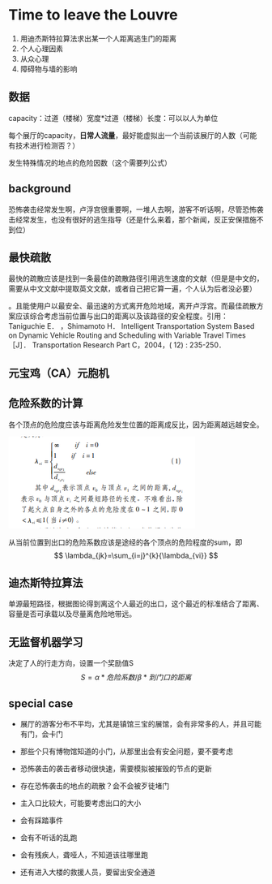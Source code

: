 # Time to leave the Louvre

1. 用迪杰斯特拉算法求出某一个人距离逃生门的距离
2. 个人心理因素
3. 从众心理
4. 障碍物与墙的影响

## 数据

capacity：过道（楼梯）宽度*过道（楼梯）长度：可以以人为单位

每个展厅的capacity，**日常人流量**，最好能虚拟出一个当前该展厅的人数（可能有技术进行检测否？）

发生特殊情况的地点的危险因数（这个需要列公式）



## background

恐怖袭击经常发生啊，卢浮宫很重要啊，一堆人去啊，游客不听话啊，尽管恐怖袭击经常发生，也没有很好的逃生指导（还是什么来着，那个新闻，反正安保措施不到位）

## 最快疏散

最快的疏散应该是找到一条最佳的疏散路径引用逃生速度的文献（但是是中文的，需要从中文文献中提取英文文献，或者自己把它算一遍，个人认为后者没必要）

。且能使用户以最安全、最迅速的方式离开危险地域，离开卢浮宫。而最佳疏散方案应该综合考虑当前位置与出口的距离以及该路径的安全程度。引用：Taniguchie E． ，Shimamoto H． Intelligent Transportation System Based on Dynamic Vehicle Routing and Scheduling with Variable Travel Times［J］． Transportation Research Part C，2004，( 12) :
235-250．

## 元宝鸡（CA）元胞机

## 危险系数的计算

各个顶点的危险度应该与距离危险发生位置的距离成反比，因为距离越远越安全。

![1548404608674](danger.png)

从当前位置到出口的危险系数应该是途经的各个顶点的危险程度的sum，即
$$
\lambda_{jk}=\sum_{i=j}^{k}{\lambda_{vi}}
$$




## 迪杰斯特拉算法

单源最短路径，根据图论得到离这个人最近的出口，这个最近的标准结合了距离、容量是否可承载以及尽量离危险地带远。

## 无监督机器学习

决定了人的行走方向，设置一个奖励值S
$$
S=\alpha*危险系数/\beta*到门口的距离
$$


## special case

* 展厅的游客分布不平均，尤其是镇馆三宝的展馆，会有非常多的人，并且可能有门，会卡门

* 那些个只有博物馆知道的小门，从那里出会有安全问题，要不要考虑

* 恐怖袭击的袭击者移动很快速，需要模拟被摧毁的节点的更新

* 存在恐怖袭击的地点的疏散？会不会被歹徒堵门

* 主入口比较大，可能要考虑出口的大小

* 会有踩踏事件

* 会有不听话的乱跑

* 会有残疾人，聋哑人，不知道该往哪里跑

* 还有进入大楼的救援人员，要留出安全通道






